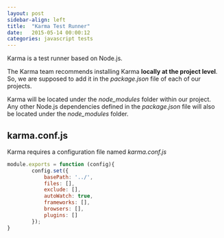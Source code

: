 ```yaml
---
layout: post
sidebar-align: left
title:  "Karma Test Runner"
date:   2015-05-14 00:00:12
categories: javascript tests
---
```


Karma is a test runner based on Node.js. 

The Karma team recommends installing Karma **locally at the project level**. So, we are supposed to add it in the *package.json* file of each of our projects.

Karma will be located under the *node_modules* folder within our project. Any other Node.js dependencies defined in the *package.json* file will also be located under the *node_modules* folder.

## karma.conf.js

Karma requires a configuration file named *karma.conf.js*

```javascript
module.exports = function (config){
        config.set({
            basePath: '../',
            files: [],
            exclude: [],
            autoWatch: true,
            frameworks: [],
            browsers: [],
            plugins: []
        });
}
```